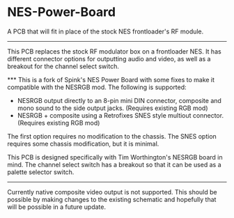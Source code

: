 # NES-Power-Board
A PCB that will fit in place of the stock NES frontloader's RF module.
***
This PCB replaces the stock RF modulator box on a frontloader NES. It has different connector options for outputting audio and video, as well as a breakout for the channel select switch.

*** This is a fork of Spink's NES Power Board with some fixes to make it compatible with the NESRGB mod. The following is supported:

* NESRGB output directly to an 8-pin mini DIN connector, composite and mono sound to the side output jacks. (Requires existing RGB mod)
* NESRGB + composite using a Retrofixes SNES style multiout connector.  (Requires existing RGB mod) 

The first option requires no modification to the chassis. The SNES option requires some chassis modification, but it is minimal.

This PCB is designed specifically with Tim Worthington's NESRGB board in mind. The channel select switch has a breakout so that it can be used as a palette selector switch.
***

Currently native composite video output is not supported. This should be possible by making changes to the existing schematic and hopefully that will be possible in a future update.